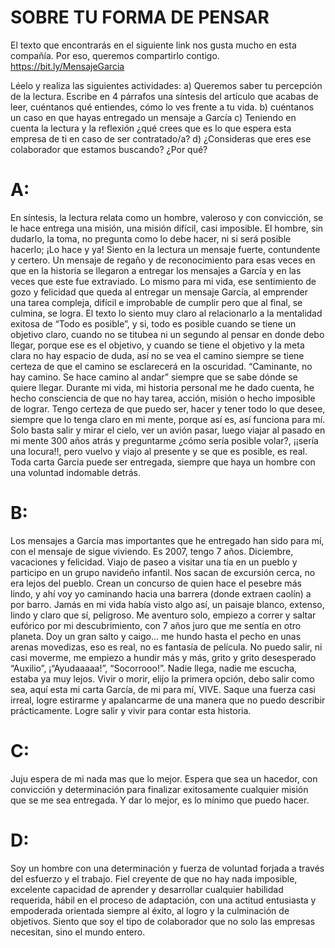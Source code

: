 # SOBRE TU FORMA DE PENSAR


El texto que encontrarás en el siguiente link nos gusta mucho en esta compañía. Por eso, queremos compartirlo contigo. https://bit.ly/MensajeGarcia

Léelo y realiza las siguientes actividades:
a)	Queremos saber tu percepción de la lectura. Escribe en 4 párrafos una síntesis del artículo que acabas de leer, cuéntanos qué entiendes, cómo lo ves frente a tu vida.
b)	cuéntanos un caso en que hayas entregado un mensaje a García
c)	Teniendo en cuenta la lectura y la reflexión ¿qué crees que es lo que espera esta empresa de ti en caso de ser contratado/a?
d)	¿Consideras que eres ese colaborador que estamos buscando? ¿Por qué?


# A: 
En síntesis, la lectura relata como un hombre, valeroso y con convicción, se le hace entrega una misión, una misión difícil, casi imposible. El hombre, sin dudarlo, la toma, no pregunta como lo debe hacer, ni si será posible hacerlo; ¡Lo hace y ya! 
Siento en la lectura un mensaje fuerte, contundente y certero. Un mensaje de regaño y de reconocimiento para esas veces en que en la historia se llegaron a entregar los mensajes a García y en las veces que este fue extraviado. Lo mismo para mi vida, ese sentimiento de gozo y felicidad que queda al entregar un mensaje García, al emprender una tarea compleja, difícil e improbable de cumplir pero que al final, se culmina, se logra.
El texto lo siento muy claro al relacionarlo a la mentalidad exitosa de “Todo es posible”, y si, todo es posible cuando se tiene un objetivo claro, cuando no se titubea ni un segundo al pensar en donde debo llegar, porque ese es el objetivo, y cuando se tiene el objetivo y la meta clara no hay espacio de duda, así no se vea el camino siempre se tiene certeza de que el camino se esclarecerá en la oscuridad. “Caminante, no hay camino. Se hace camino al andar” siempre que se sabe dónde se quiere llegar.
Durante mi vida, mi historia personal me he dado cuenta, he hecho consciencia de que no hay tarea, acción, misión o hecho imposible de lograr. Tengo certeza de que puedo ser, hacer y tener todo lo que desee, siempre que lo tenga claro en mi mente, porque así es, así funciona para mí. Solo basta salir y mirar el cielo, ver un avión pasar, luego viajar al pasado en mi mente 300 años atrás y preguntarme ¿cómo sería posible volar?, ¡¡sería una locura!!, pero vuelvo y viajo al presente y se que es posible, es real. Toda carta García puede ser entregada, siempre que haya un hombre con una voluntad indomable detrás.

# B: 
Los mensajes a García mas importantes que he entregado han sido para mí, con el mensaje de sigue viviendo. Es 2007, tengo 7 años. Diciembre, vacaciones y felicidad. Viajo de paseo a visitar una tía en un pueblo y participo en un grupo navideño infantil. Nos sacan de excursión cerca, no era lejos del pueblo. Crean un concurso de quien hace el pesebre más lindo, y ahí voy yo caminando hacia una barrera (donde extraen caolín) a por barro. Jamás en mi vida había visto algo así, un paisaje blanco, extenso, lindo y claro que sí, peligroso. Me aventuro solo, empiezo a correr y saltar eufórico por mi descubrimiento, con 7 años juro que me sentía en otro planeta. Doy un gran salto y caigo… me hundo hasta el pecho en unas arenas movedizas, eso es real, no es fantasía de película. No puedo salir, ni casi moverme, me empiezo a hundir más y más, grito y grito desesperado “Auxilio”, ¡“Ayudaaaaa!”, “Socorrooo!”. Nadie llega, nadie me escucha, estaba ya muy lejos. Vivir o morir, elijo la primera opción, debo salir como sea, aquí esta mi carta García, de mi para mí, VIVE. Saque una fuerza casi irreal, logre estirarme y apalancarme de una manera que no puedo describir prácticamente. Logre salir y vivir para contar esta historia.

# C: 
Juju espera de mi nada mas que lo mejor. Espera que sea un hacedor, con convicción y determinación para finalizar exitosamente cualquier misión que se me sea entregada. Y dar lo mejor, es lo mínimo que puedo hacer.

# D: 
Soy un hombre con una determinación y fuerza de voluntad forjada a través del esfuerzo y el trabajo. Fiel creyente de que no hay nada imposible, excelente capacidad de aprender y desarrollar cualquier habilidad requerida, hábil en el proceso de adaptación, con una actitud entusiasta y empoderada orientada siempre al éxito, al logro y la culminación de objetivos. Siento que soy el tipo de colaborador que no solo las empresas necesitan, sino el mundo entero.


